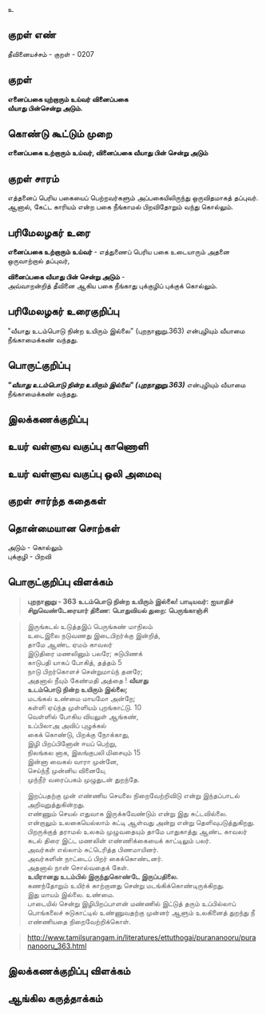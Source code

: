 உ

## குறள் எண் 

தீவினையச்சம் - குறள் - 0207  

## குறள் 

**எனைப்பகை யுற்றாரும் உய்வர் வினைப்பகை  
வீயாது பின்சென்று அடும்.** 

## கொண்டு கூட்டும் முறை

**எனைப்பகை உற்றாரும் உய்வர், வினைப்பகை வீயாது பின் சென்று அடும்**  

## குறள் சாரம் 

எத்தனைப் பெரிய பகையைப் பெற்றவர்களும் அப்பகையிலிருந்து ஒருவிதமாகத் தப்புவர். ஆனால், கேட்ட காரியம் என்ற பகை நீங்காமல் பிறவிதோறும் வந்து கொல்லும்.

## பரிமேலழகர் உரை

**எனைப்பகை உற்றாரும் உய்வர்** - எத்துணைப் பெரிய பகை உடையாரும் அதனை ஒருவாற்றால் தப்புவர்,  

**வினைப்பகை வீயாது பின் சென்று அடும்** -  
அவ்வாறன்றித் தீவினை ஆகிய பகை நீங்காது புக்குழிப் புக்குக் கொல்லும்.  

## பரிமேலழகர் உரைகுறிப்பு   

"வீயாது உடம்பொடு நின்ற உயிரும் இல்லை" (புறநானுறு.363) என்புழியும் வீயாமை நீங்காமைக்கண் வந்தது. 

## பொருட்குறிப்பு 

_**"வீயாது உடம்பொடு நின்ற உயிரும் இல்லை" (புறநானுறு.363)**_ என்புழியும் வீயாமை நீங்காமைக்கண் வந்தது.  

## இலக்கணக்குறிப்பு  


## உயர் வள்ளுவ வகுப்பு காணொளி


## உயர் வள்ளுவ வகுப்பு ஒலி அமைவு 

 
## குறள் சார்ந்த கதைகள் 


## தொன்மையான சொற்கள்

அடும்   - கொல்லும்  
புக்குழி  - பிறவி  

## பொருட்குறிப்பு விளக்கம்

>**புறநானுறு - 363 உடம்பொடு நின்ற உயிரும் இல்லை! பாடியவர்: ஐயாதிச் சிறுவெண்டேரையார் திணை: பொதுவியல்	துறை: பெருங்காஞ்சி**  

>இருங்கடல் உடுத்தஇப் பெருங்கண் மாநிலம்  
>உடைஇலை நடுவணது இடைபிறர்க்கு இன்றித்,  
>தாமே ஆண்ட ஏமம் காவலர்  
>இடுதிரை மணலினும் பலரே; சுடுபிணக்  
>காடுபதி யாகப் போகித், தத்தம் 	5  
>நாடு பிறர்கொளச் சென்றுமாய்ந் தனரே;  
>அதனால் நீயும் கேண்மதி அத்தை ! **வீயாது  
>உடம்பொடு நின்ற உயிரும் இல்லை;**  
>மடங்கல் உண்மை மாயமோ அன்றே;  
>கள்ளி ஏய்ந்த முள்ளியம் புறங்காட்டு. 	10  
>வெள்ளில் போகிய வியலுள் ஆங்கண்,  
>உப்பிலாஅ அவிப் புழுக்கல்  
>கைக் கொண்டு, பிறக்கு நோக்காது,  
>இழி பிறப்பினோன் ஈயப் பெற்று,  
>நிலங்கல னாக, இலங்குபலி மிசையும் 	15  
>இன்னா வைகல் வாரா முன்னே,  
>செய்ந்நீ முன்னிய வினையே,  
>முந்நீர் வரைப்பகம் முழுதுடன் துறந்தே.  

>இறப்பதற்கு முன் எண்ணிய செயலை நிறைவேற்றிவிடு என்று இந்தப்பாடல் அறிவுறுத்துகின்றது.  
எண்ணும் செயல் எதுவாக இருக்கவேண்டும் என்று இது சுட்டவில்லை.  
>என்றாலும் உலகையெல்லாம் கட்டி ஆள்வது அன்று என்று தெளிவுபடுத்துகிறது.  
>பிறருக்குத் தராமல் உலகம் முழுவதையும் தாமே பாதுகாத்து ஆண்ட காவலர் கடல் திரை இட்ட மணலின் எண்ணிக்கையைக் காட்டிலும் பலர்.  
>அவர்கள் எல்லாம் சுட்டெரித்த பிணமாயினர்.  
>அவர்களின் நாட்டைப் பிறர் கைக்கொண்டனர்.  
>அதனால் நான் சொல்வதைக் கேள்.  
>**உயிரானது உடம்பில் இருந்துகொண்டே இருப்பதிலை.**  
>கணந்தோறும் உயிர்க் காற்றானது சென்று மடங்கிக்கொண்டிருக்கிறது.  
>இது மாயம் இல்லை. உண்மை.  
>பாடையில் சென்று இழிபிறப்பாளன் மண்ணில் இட்டுத் தரும் உப்பில்லாப் பொங்கலைச் சுடுகாட்டில் உண்ணுவதற்கு முன்னர் ஆளும் உலகினைத் துறந்து நீ எண்ணியதை நிறைவேற்றிக்கொள்.

>http://www.tamilsurangam.in/literatures/ettuthogai/purananooru/purananooru_363.html

## இலக்கணக்குறிப்பு விளக்கம்


## ஆங்கில கருத்தாக்கம் 


